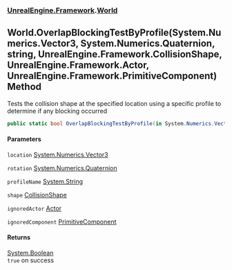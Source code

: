 ### [UnrealEngine.Framework](./UnrealEngine-Framework.md 'UnrealEngine.Framework').[World](./World.md 'UnrealEngine.Framework.World')
## World.OverlapBlockingTestByProfile(System.Numerics.Vector3, System.Numerics.Quaternion, string, UnrealEngine.Framework.CollisionShape, UnrealEngine.Framework.Actor, UnrealEngine.Framework.PrimitiveComponent) Method
Tests the collision shape at the specified location using a specific profile to determine if any blocking occurred  
```csharp
public static bool OverlapBlockingTestByProfile(in System.Numerics.Vector3 location, in System.Numerics.Quaternion rotation, string profileName, in UnrealEngine.Framework.CollisionShape shape, UnrealEngine.Framework.Actor ignoredActor=null, UnrealEngine.Framework.PrimitiveComponent ignoredComponent=null);
```
#### Parameters
<a name='UnrealEngine-Framework-World-OverlapBlockingTestByProfile(System-Numerics-Vector3_System-Numerics-Quaternion_string_UnrealEngine-Framework-CollisionShape_UnrealEngine-Framework-Actor_UnrealEngine-Framework-PrimitiveComponent)-location'></a>
`location` [System.Numerics.Vector3](https://docs.microsoft.com/en-us/dotnet/api/System.Numerics.Vector3 'System.Numerics.Vector3')  
  
<a name='UnrealEngine-Framework-World-OverlapBlockingTestByProfile(System-Numerics-Vector3_System-Numerics-Quaternion_string_UnrealEngine-Framework-CollisionShape_UnrealEngine-Framework-Actor_UnrealEngine-Framework-PrimitiveComponent)-rotation'></a>
`rotation` [System.Numerics.Quaternion](https://docs.microsoft.com/en-us/dotnet/api/System.Numerics.Quaternion 'System.Numerics.Quaternion')  
  
<a name='UnrealEngine-Framework-World-OverlapBlockingTestByProfile(System-Numerics-Vector3_System-Numerics-Quaternion_string_UnrealEngine-Framework-CollisionShape_UnrealEngine-Framework-Actor_UnrealEngine-Framework-PrimitiveComponent)-profileName'></a>
`profileName` [System.String](https://docs.microsoft.com/en-us/dotnet/api/System.String 'System.String')  
  
<a name='UnrealEngine-Framework-World-OverlapBlockingTestByProfile(System-Numerics-Vector3_System-Numerics-Quaternion_string_UnrealEngine-Framework-CollisionShape_UnrealEngine-Framework-Actor_UnrealEngine-Framework-PrimitiveComponent)-shape'></a>
`shape` [CollisionShape](./CollisionShape.md 'UnrealEngine.Framework.CollisionShape')  
  
<a name='UnrealEngine-Framework-World-OverlapBlockingTestByProfile(System-Numerics-Vector3_System-Numerics-Quaternion_string_UnrealEngine-Framework-CollisionShape_UnrealEngine-Framework-Actor_UnrealEngine-Framework-PrimitiveComponent)-ignoredActor'></a>
`ignoredActor` [Actor](./Actor.md 'UnrealEngine.Framework.Actor')  
  
<a name='UnrealEngine-Framework-World-OverlapBlockingTestByProfile(System-Numerics-Vector3_System-Numerics-Quaternion_string_UnrealEngine-Framework-CollisionShape_UnrealEngine-Framework-Actor_UnrealEngine-Framework-PrimitiveComponent)-ignoredComponent'></a>
`ignoredComponent` [PrimitiveComponent](./PrimitiveComponent.md 'UnrealEngine.Framework.PrimitiveComponent')  
  
#### Returns
[System.Boolean](https://docs.microsoft.com/en-us/dotnet/api/System.Boolean 'System.Boolean')  
`true` on success  
